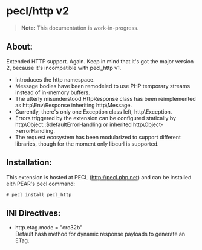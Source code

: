 # pecl/http v2

> **Note:** This documentation is work-in-progress.

## About:

Extended HTTP support. Again. Keep in mind that it's got the major version 2, because it's incompatible with pecl_http v1.

* Introduces the http namespace.
* Message bodies have been remodeled to use PHP temporary streams instead of in-memory buffers.
* The utterly misunderstood HttpResponse class has been reimplemented as http\Env\Response inheriting http\Message.
* Currently, there's only one Exception class left, http\Exception.
* Errors triggered by the extension can be configured statically by http\Object::$defaultErrorHandling or inherited http\Object->errorHandling.
* The request ecosystem has been modularized to support different libraries, though for the moment only libcurl is supported.

## Installation:

This extension is hosted at PECL (<http://pecl.php.net>) and can be installed eith PEAR's pecl command:

    # pecl install pecl_http

## INI Directives:

* http.etag.mode = "crc32b"  
  Default hash method for dynamic response payloads to generate an ETag.

